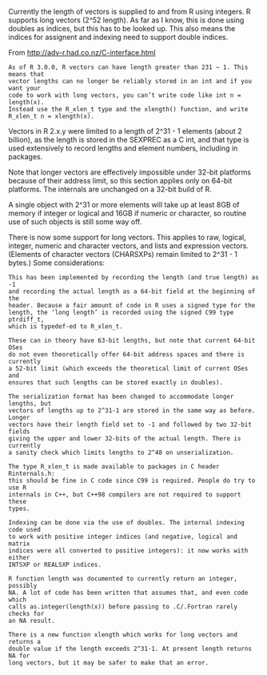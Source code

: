 


Currently the length of vectors is supplied to and from R using integers. R
supports long vectors (2^52 length). As far as I know, this is done using
doubles as indices, but this has to be looked up. This also means the indices
for assignent and indexing need to support double indices.

From http://adv-r.had.co.nz/C-interface.html

    As of R 3.0.0, R vectors can have length greater than 231 − 1. This means that
    vector lengths can no longer be reliably stored in an int and if you want your
    code to work with long vectors, you can’t write code like int n = length(x).
    Instead use the R_xlen_t type and the xlength() function, and write
    R_xlen_t n = xlength(x).



Vectors in R 2.x.y were limited to a length of 2^31 - 1 elements (about 2
billion), as the length is stored in the SEXPREC as a C int, and that type is
used extensively to record lengths and element numbers, including in packages.

Note that longer vectors are effectively impossible under 32-bit platforms
because of their address limit, so this section applies only on 64-bit
platforms. The internals are unchanged on a 32-bit build of R.

A single object with 2^31 or more elements will take up at least 8GB of memory
if integer or logical and 16GB if numeric or character, so routine use of such
objects is still some way off.

There is now some support for long vectors. This applies to raw, logical,
integer, numeric and character vectors, and lists and expression vectors.
(Elements of character vectors (CHARSXPs) remain limited to 2^31 - 1 bytes.)
Some considerations:

    This has been implemented by recording the length (and true length) as -1
    and recording the actual length as a 64-bit field at the beginning of the
    header. Because a fair amount of code in R uses a signed type for the
    length, the ‘long length’ is recorded using the signed C99 type ptrdiff_t,
    which is typedef-ed to R_xlen_t.

    These can in theory have 63-bit lengths, but note that current 64-bit OSes
    do not even theoretically offer 64-bit address spaces and there is currently
    a 52-bit limit (which exceeds the theoretical limit of current OSes and
    ensures that such lengths can be stored exactly in doubles).

    The serialization format has been changed to accommodate longer lengths, but
    vectors of lengths up to 2^31-1 are stored in the same way as before. Longer
    vectors have their length field set to -1 and followed by two 32-bit fields
    giving the upper and lower 32-bits of the actual length. There is currently
    a sanity check which limits lengths to 2^48 on unserialization.

    The type R_xlen_t is made available to packages in C header Rinternals.h:
    this should be fine in C code since C99 is required. People do try to use R
    internals in C++, but C++98 compilers are not required to support these
    types.

    Indexing can be done via the use of doubles. The internal indexing code used
    to work with positive integer indices (and negative, logical and matrix
    indices were all converted to positive integers): it now works with either
    INTSXP or REALSXP indices.

    R function length was documented to currently return an integer, possibly
    NA. A lot of code has been written that assumes that, and even code which
    calls as.integer(length(x)) before passing to .C/.Fortran rarely checks for
    an NA result.

    There is a new function xlength which works for long vectors and returns a
    double value if the length exceeds 2^31-1. At present length returns NA for
    long vectors, but it may be safer to make that an error.

